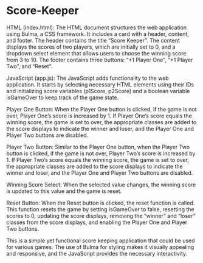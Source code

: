 # Score-Keeper
HTML (index.html): The HTML document structures the web application using Bulma, a CSS framework. It includes a card with a header, content, and footer. The header contains the title “Score Keeper”. The content displays the scores of two players, which are initially set to 0, and a dropdown select element that allows users to choose the winning score from 3 to 10. The footer contains three buttons: “+1 Player One”, “+1 Player Two”, and “Reset”.

JavaScript (app.js): The JavaScript adds functionality to the web application. It starts by selecting necessary HTML elements using their IDs and initializing score variables (p1Score, p2Score) and a boolean variable isGameOver to keep track of the game state.

Player One Button: When the Player One button is clicked, if the game is not over, Player One’s score is increased by 1. If Player One’s score equals the winning score, the game is set to over, the appropriate classes are added to the score displays to indicate the winner and loser, and the Player One and Player Two buttons are disabled.

Player Two Button: Similar to the Player One button, when the Player Two button is clicked, if the game is not over, Player Two’s score is increased by 1. If Player Two’s score equals the winning score, the game is set to over, the appropriate classes are added to the score displays to indicate the winner and loser, and the Player One and Player Two buttons are disabled.

Winning Score Select: When the selected value changes, the winning score is updated to this value and the game is reset.

Reset Button: When the Reset button is clicked, the reset function is called. This function resets the game by setting isGameOver to false, resetting the scores to 0, updating the score displays, removing the “winner” and “loser” classes from the score displays, and enabling the Player One and Player Two buttons.

This is a simple yet functional score keeping application that could be used for various games. The use of Bulma for styling makes it visually appealing and responsive, and the JavaScript provides the necessary interactivity.
